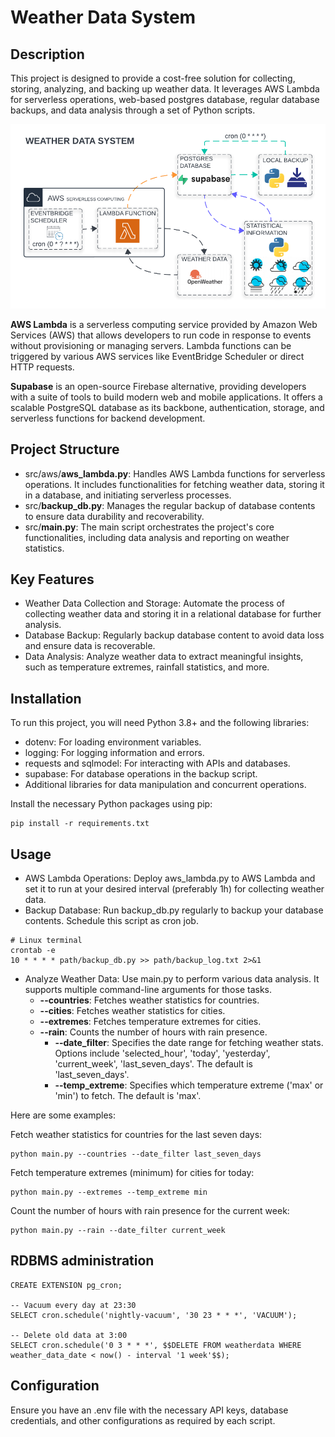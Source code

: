 # Weather Data System
## Description
This project is designed to provide a cost-free solution for collecting, storing, analyzing, 
and backing up weather data. It leverages AWS Lambda for serverless operations, web-based postgres database, regular database backups, 
and data analysis through a set of Python scripts.

![architecture.png](img%2Farchitecture.png)


**AWS Lambda** is a serverless computing service provided by Amazon Web Services (AWS) that allows developers to run 
code in response to events without provisioning or managing servers. Lambda functions can be triggered by various 
AWS services like EventBridge Scheduler or direct HTTP requests.

**Supabase** is an open-source Firebase alternative, providing developers with a suite of tools to build modern web and 
mobile applications. It offers a scalable PostgreSQL database as its backbone, authentication, storage, and serverless
functions for backend development.



## Project Structure
- src/aws/**aws_lambda.py**: Handles AWS Lambda functions for serverless operations. It includes functionalities for fetching weather data, storing it in a database, and initiating serverless processes.
- src/**backup_db.py**: Manages the regular backup of database contents to ensure data durability and recoverability.
- src/**main.py**: The main script orchestrates the project's core functionalities, including data analysis and reporting on weather statistics.
## Key Features
- Weather Data Collection and Storage: Automate the process of collecting weather data and storing it in a relational database for further analysis.
- Database Backup: Regularly backup database content to avoid data loss and ensure data is recoverable.
- Data Analysis: Analyze weather data to extract meaningful insights, such as temperature extremes, rainfall statistics, and more.

## Installation
To run this project, you will need Python 3.8+ and the following libraries:

- dotenv: For loading environment variables.
- logging: For logging information and errors.
- requests and sqlmodel: For interacting with APIs and databases.
- supabase: For database operations in the backup script.
- Additional libraries for data manipulation and concurrent operations.

Install the necessary Python packages using pip:
```
pip install -r requirements.txt
```


## Usage
- AWS Lambda Operations: Deploy aws_lambda.py to AWS Lambda and set it to run at your desired interval (preferably 1h)
for collecting weather data. 
- Backup Database: Run backup_db.py regularly to backup your database contents. Schedule this script as cron job.
```
# Linux terminal
crontab -e
10 * * * * path/backup_db.py >> path/backup_log.txt 2>&1
```
- Analyze Weather Data: Use main.py to perform various data analysis. It supports multiple command-line arguments for 
those tasks.
  - **--countries**: Fetches weather statistics for countries.
  - **--cities**: Fetches weather statistics for cities.
  - **--extremes**: Fetches temperature extremes for cities.
  - **--rain**: Counts the number of hours with rain presence.
    - **--date_filter**: Specifies the date range for fetching weather stats. Options include 'selected_hour', 'today', 'yesterday', 'current_week', 'last_seven_days'. The default is 'last_seven_days'.
    - **--temp_extreme**: Specifies which temperature extreme ('max' or 'min') to fetch. The default is 'max'.

Here are some examples:

Fetch weather statistics for countries for the last seven days:
```
python main.py --countries --date_filter last_seven_days
```
Fetch temperature extremes (minimum) for cities for today:
```
python main.py --extremes --temp_extreme min
```
Count the number of hours with rain presence for the current week:
```
python main.py --rain --date_filter current_week
```
## RDBMS administration
```
CREATE EXTENSION pg_cron;

-- Vacuum every day at 23:30
SELECT cron.schedule('nightly-vacuum', '30 23 * * *', 'VACUUM');

-- Delete old data at 3:00
SELECT cron.schedule('0 3 * * *', $$DELETE FROM weatherdata WHERE weather_data_date < now() - interval '1 week'$$);
```
## Configuration
Ensure you have an .env file with the necessary API keys, database credentials, and other configurations as required by each script.
